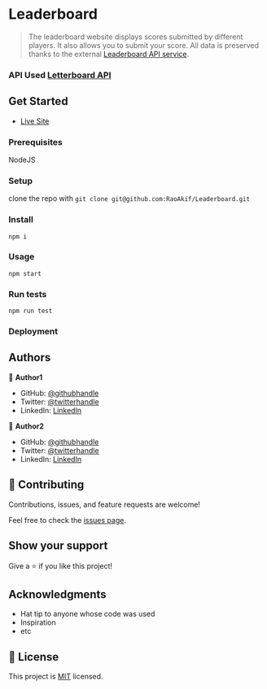 # Leaderboard

> The leaderboard website displays scores submitted by different players. It also allows you to submit your score. All data is preserved thanks to the external [Leaderboard API service](https://www.notion.so/microverse/Leaderboard-API-service-24c0c3c116974ac49488d4eb0267ade3).


### API Used [Letterboard API](https://www.notion.so/Leaderboard-API-service-24c0c3c116974ac49488d4eb0267ade3)


## Get Started
- [Live Site](http://raoakif.github.io/Leaderboard)
### Prerequisites
NodeJS
### Setup
clone the repo with `git clone git@github.com:RaoAkif/Leaderboard.git`
### Install
`npm i`
### Usage
`npm start`
### Run tests
`npm run test`
### Deployment



## Authors

👤 **Author1**

- GitHub: [@githubhandle](https://github.com/RaoAkif)
- Twitter: [@twitterhandle](https://twitter.com/RaoAkif)
- LinkedIn: [LinkedIn](https://linkedin.com/in/RaoAkif)

👤 **Author2**

- GitHub: [@githubhandle](https://github.com/githubhandle)
- Twitter: [@twitterhandle](https://twitter.com/twitterhandle)
- LinkedIn: [LinkedIn](https://linkedin.com/in/linkedinhandle)


## 🤝 Contributing

Contributions, issues, and feature requests are welcome!

Feel free to check the [issues page](../../issues/).

## Show your support

Give a ⭐️ if you like this project!

## Acknowledgments

- Hat tip to anyone whose code was used
- Inspiration
- etc

## 📝 License

This project is [MIT](./MIT.md) licensed.
